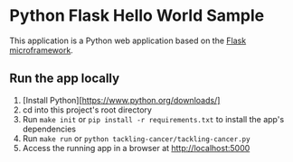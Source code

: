 # Python Flask Hello World Sample

This application is a Python web application based on the [Flask microframework](http://flask.pocoo.org/).

## Run the app locally

1. [Install Python][https://www.python.org/downloads/]
1. cd into this project's root directory
1. Run `make init` or `pip install -r requirements.txt` to install the app's dependencies
1. Run `make run` or `python tackling-cancer/tackling-cancer.py`
1. Access the running app in a browser at <http://localhost:5000>
